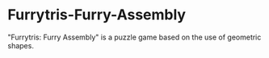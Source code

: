 # Furrytris-Furry-Assembly
"Furrytris: Furry Assembly" is a puzzle game based on the use of geometric shapes.
